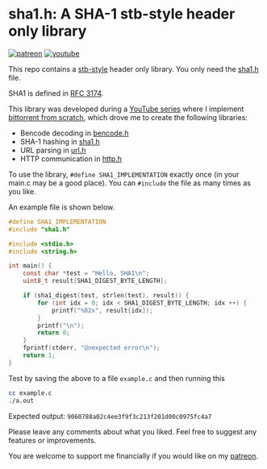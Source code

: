 # sha1.h: A SHA-1 stb-style header only library

[![patreon](https://img.shields.io/badge/patreon-FF5441?style=for-the-badge&logo=Patreon)](https://www.patreon.com/hughdavenport)
[![youtube](https://img.shields.io/badge/youtube-FF0000?style=for-the-badge&logo=youtube)](https://www.youtube.com/watch?v=dqw7B6eR9P8&list=PL5r5Q39GjMDfetFdGmnhjw1svsALW1HIY)

This repo contains a [stb-style](https://github.com/nothings/stb/blob/master/docs/stb_howto.txt) header only library. You only need the [sha1.h](https://github.com/hughdavenport/sha1.h/raw/refs/heads/main/sha1.h) file.

SHA1 is defined in [RFC 3174](https://datatracker.ietf.org/doc/html/rfc3174).

This library was developed during a [YouTube series](https://www.youtube.com/watch?v=dqw7B6eR9P8&list=PL5r5Q39GjMDfetFdGmnhjw1svsALW1HIY) where I implement [bittorrent from scratch](https://github.com/hughdavenport/codecrafters-bittorrent-c), which drove me to create the following libraries:
- Bencode decoding in [bencode.h](https://github.com/hughdavenport/bencode.h/raw/refs/heads/main/bencode.h)
- SHA-1 hashing in [sha1.h](https://github.com/hughdavenport/sha1.h)
- URL parsing in [url.h](https://github.com/hughdavenport/url.h/raw/refs/heads/main/url.h)
- HTTP communication in [http.h](https://github.com/hughdavenport/http.h)

To use the library, `#define SHA1_IMPLEMENTATION` exactly once (in your main.c may be a good place). You can `#include` the file as many times as you like.

An example file is shown below.
```c
#define SHA1_IMPLEMENTATION
#include "sha1.h"

#include <stdio.h>
#include <string.h>

int main() {
    const char *test = "Hello, SHA1\n";
    uint8_t result[SHA1_DIGEST_BYTE_LENGTH];

    if (sha1_digest(test, strlen(test), result)) {
        for (int idx = 0; idx < SHA1_DIGEST_BYTE_LENGTH; idx ++) {
            printf("%02x", result[idx]);
        }
        printf("\n");
        return 0;
    }
    fprintf(stderr, "Unexpected error\n");
    return 1;
}
```

Test by saving the above to a file `example.c` and then running this
```sh
cc example.c
./a.out
```

Expected output: `9060788a02c4ee3f9f3c213f201d00c0975fc4a7`

Please leave any comments about what you liked. Feel free to suggest any features or improvements.

You are welcome to support me financially if you would like on my [patreon](https://www.patreon.com/hughdavenport).
